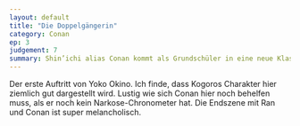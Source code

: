 ```yaml
---
layout: default
title: "Die Doppelgängerin"
category: Conan
ep: 3
judgement: 7
summary: Shin’ichi alias Conan kommt als Grundschüler in eine neue Klasse und findet dort schnell neue Freunde. Kurz darauf zeigt Shin’ichi, dass er seinen kriminalistischen Spürsinn auch als Knirps nicht eingebüßt hat.
---
```


Der erste Auftritt von Yoko Okino. Ich finde, dass Kogoros Charakter hier ziemlich gut dargestellt wird. Lustig wie sich
Conan hier noch behelfen muss, als er noch kein Narkose-Chronometer hat. Die Endszene mit Ran und Conan ist super
melancholisch.